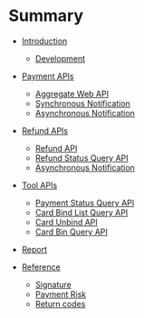 # Summary

* [Introduction](README.md)
    * [Development](docs/development.md)

* [Payment APIs]()
    * [Aggregate Web API](docs/aggregatePaymentWeb.md)
	* [Synchronous Notification](docs/aggregateSynNotification.md)
	* [Asynchronous Notification](docs/aggregateAsynNotification.md)
	
* [Refund APIs]()
    * [Refund API](docs/refund.md)
    * [Refund Status Query API](docs/refundStatusQuery.md)
    * [Asynchronous Notification](docs/refundAsynNotification.md)

* [Tool APIs]()
    * [Payment Status Query API](docs/paymentStatusQuery.md)
    * [Card Bind List Query API](docs/cardBindListQuery.md)
    * [Card Unbind API](docs/cardUnbind.md)
    * [Card Bin Query API](docs/cardBinQuery.md)

* [Report](docs/report.md)

* [Reference]()
    * [Signature](docs/signature.md)
    * [Payment Risk](docs/paymentRiskItem.md)
    * [Return codes](docs/returnCode.md)
